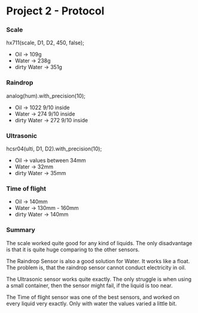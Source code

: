 # Project 2 - Protocol

### Scale
hx711(scale, D1, D2, 450, false);

* Oil -> 109g
* Water -> 238g
* dirty Water -> 351g

### Raindrop
analog(hum).with_precision(10);

* Oil -> 1022 9/10 inside
* Water -> 274 9/10 inside
* dirty Water -> 272 9/10 inside

### Ultrasonic
hcsr04(ulti, D1, D2).with_precision(10);

* Oil -> values between 34mm
* Water -> 32mm
* dirty Water -> 35mm

### Time of flight

* Oil -> 140mm
* Water -> 130mm - 160mm
* dirty Water -> 140mm


### Summary

The scale worked quite good for any kind of liquids. The only disadvantage is that it is quite huge comparing to the other sensors.

The Raindrop Sensor is also a good solution for Water. It works like a float. The problem is, that the raindrop sensor cannot conduct electricity in oil.

The Ultrasonic sensor works quite exactly. The only struggle is when using a small container, then the sensor might fail, if the liquid is too near.

The Time of flight sensor was one of the best sensors, and worked on every liquid very exactly. Only with water the values varied a little bit.
